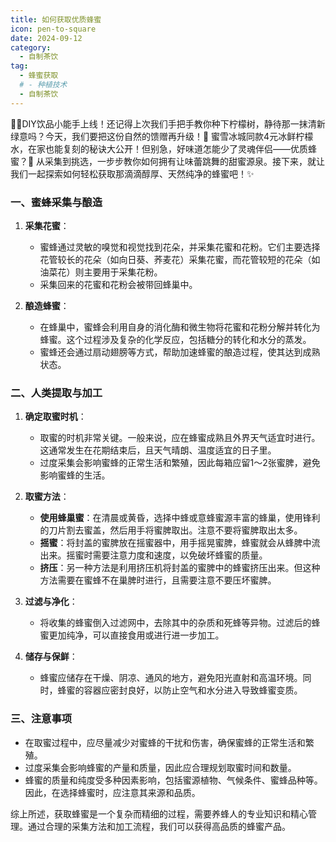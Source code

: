```yaml
---
title: 如何获取优质蜂蜜
icon: pen-to-square
date: 2024-09-12
category:
  - 自制茶饮
tag:
  - 蜂蜜获取
  # - 种植技术
  - 自制茶饮
---
```

🍋🍯DIY饮品小能手上线！还记得上次我们手把手教你种下柠檬树，静待那一抹清新绿意吗？今天，我们要把这份自然的馈赠再升级！🏡 蜜雪冰城同款4元冰鲜柠檬水，在家也能复刻的秘诀大公开！但别急，好味道怎能少了灵魂伴侣——优质蜂蜜？🍯 从采集到挑选，一步步教你如何拥有让味蕾跳舞的甜蜜源泉。接下来，就让我们一起探索如何轻松获取那滴滴醇厚、天然纯净的蜂蜜吧！✨
### 一、蜜蜂采集与酿造

1. **采集花蜜**：
   - 蜜蜂通过灵敏的嗅觉和视觉找到花朵，并采集花蜜和花粉。它们主要选择花管较长的花朵（如向日葵、荞麦花）采集花蜜，而花管较短的花朵（如油菜花）则主要用于采集花粉。
   - 采集回来的花蜜和花粉会被带回蜂巢中。

2. **酿造蜂蜜**：
   - 在蜂巢中，蜜蜂会利用自身的消化酶和微生物将花蜜和花粉分解并转化为蜂蜜。这个过程涉及复杂的化学反应，包括糖分的转化和水分的蒸发。
   - 蜜蜂还会通过扇动翅膀等方式，帮助加速蜂蜜的酿造过程，使其达到成熟状态。

### 二、人类提取与加工

1. **确定取蜜时机**：
   - 取蜜的时机非常关键。一般来说，应在蜂蜜成熟且外界天气适宜时进行。这通常发生在花期结束后，且天气晴朗、温度适宜的日子里。
   - 过度采集会影响蜜蜂的正常生活和繁殖，因此每箱应留1～2张蜜脾，避免影响蜜蜂的生活。

2. **取蜜方法**：
   - **使用蜂巢蜜**：在清晨或黄昏，选择中蜂或意蜂蜜源丰富的蜂巢，使用锋利的刀片割去蜜盖，然后用手将蜜脾取出。注意不要将蜜脾取出太多。
   - **摇蜜**：将封盖的蜜脾放在摇蜜器中，用手摇晃蜜脾，蜂蜜就会从蜂脾中流出来。摇蜜时需要注意力度和速度，以免破坏蜂蜜的质量。
   - **挤压**：另一种方法是利用挤压机将封盖的蜜脾中的蜂蜜挤压出来。但这种方法需要在蜜蜂不在巢脾时进行，且需要注意不要压坏蜜脾。

3. **过滤与净化**：
   - 将收集的蜂蜜倒入过滤网中，去除其中的杂质和死蜂等异物。过滤后的蜂蜜更加纯净，可以直接食用或进行进一步加工。

4. **储存与保鲜**：
   - 蜂蜜应储存在干燥、阴凉、通风的地方，避免阳光直射和高温环境。同时，蜂蜜的容器应密封良好，以防止空气和水分进入导致蜂蜜变质。

### 三、注意事项

- 在取蜜过程中，应尽量减少对蜜蜂的干扰和伤害，确保蜜蜂的正常生活和繁殖。
- 过度采集会影响蜂蜜的产量和质量，因此应合理规划取蜜时间和数量。
- 蜂蜜的质量和纯度受多种因素影响，包括蜜源植物、气候条件、蜜蜂品种等。因此，在选择蜂蜜时，应注意其来源和品质。

综上所述，获取蜂蜜是一个复杂而精细的过程，需要养蜂人的专业知识和精心管理。通过合理的采集方法和加工流程，我们可以获得高品质的蜂蜜产品。